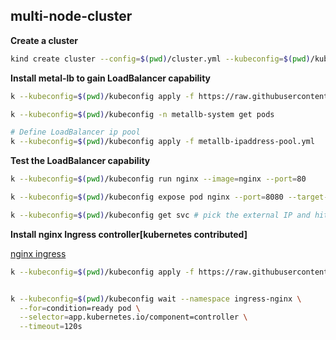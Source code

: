 ## multi-node-cluster

**Create a cluster**

```sh
kind create cluster --config=$(pwd)/cluster.yml --kubeconfig=$(pwd)/kubeconfig
```

**Install metal-lb to gain LoadBalancer capability**

```sh
k --kubeconfig=$(pwd)/kubeconfig apply -f https://raw.githubusercontent.com/metallb/metallb/v0.14.8/config/manifests/metallb-native.yaml

k --kubeconfig=$(pwd)/kubeconfig -n metallb-system get pods

# Define LoadBalancer ip pool
k --kubeconfig=$(pwd)/kubeconfig apply -f metallb-ipaddress-pool.yml
```
**Test the LoadBalancer capability**

```sh
k --kubeconfig=$(pwd)/kubeconfig run nginx --image=nginx --port=80                                                                                       

k --kubeconfig=$(pwd)/kubeconfig expose pod nginx --port=8080 --target-port=80 --type=LoadBalancer --name=nginx 

k --kubeconfig=$(pwd)/kubeconfig get svc # pick the external IP and hit the service from browser or from any command line tools.
```

**Install nginx Ingress controller[kubernetes contributed]**

[nginx ingress](https://kubernetes.github.io/ingress-nginx/deploy/)

```sh
k --kubeconfig=$(pwd)/kubeconfig apply -f https://raw.githubusercontent.com/kubernetes/ingress-nginx/controller-v1.12.2/deploy/static/provider/cloud/deploy.yaml


k --kubeconfig=$(pwd)/kubeconfig wait --namespace ingress-nginx \
  --for=condition=ready pod \
  --selector=app.kubernetes.io/component=controller \
  --timeout=120s
```